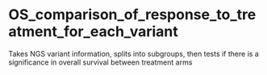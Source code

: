 # OS_comparison_of_response_to_treatment_for_each_variant
Takes NGS variant information, splits into subgroups, then tests if there is a significance in overall survival between treatment arms
